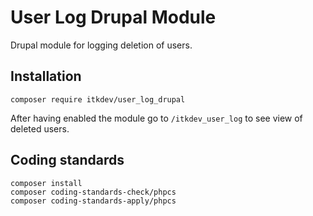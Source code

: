 # User Log Drupal Module

Drupal module for logging deletion of users.

## Installation

```shell
composer require itkdev/user_log_drupal
```

After having enabled the module go to
`/itkdev_user_log` to see view of deleted users.

## Coding standards

```shell
composer install
composer coding-standards-check/phpcs
composer coding-standards-apply/phpcs
```
